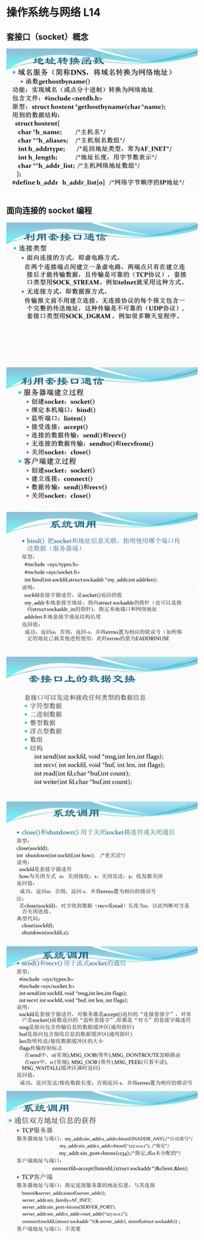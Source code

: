 # 操作系统与网络 L14

## 套接口（socket）概念

![](pictures/L14_1.png)

## 面向连接的 socket 编程
![](pictures/L14_2.png)
![](pictures/L14_3.png)
![](pictures/L14_4.png)
![](pictures/L14_5.png)
![](pictures/L14_6.png)
![](pictures/L14_7.png)
![](pictures/L14_8.png)

